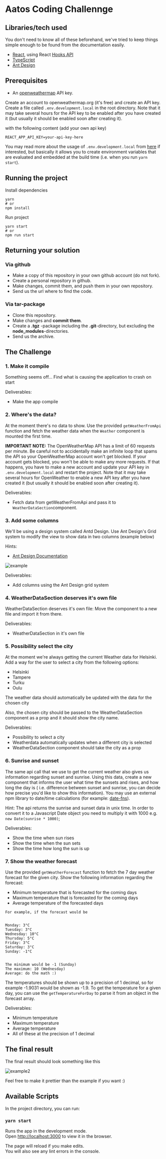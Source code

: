 # Aatos Coding Challennge

## Libraries/tech used

You don't need to know all of these beforehand, we've tried to keep things simple enough to be found from the documentation easily.

- [React](https://reactjs.org/), using React [Hooks API](https://reactjs.org/docs/hooks-intro.html)
- [TypeScript](https://www.typescriptlang.org/docs/)
- [Ant Design](https://ant.design/components/overview/)

## Prerequisites

* An [openweathermap](http://openweathermap.org/) API key.

Create an account to openweathermap.org (it's free) and create an API key. Create a file called `.env.development.local` in the root directory. Note that it may take several hours for the API key to be enabled after you have created it (but usually it should be enabled soon after creating it).

with the following content (add your own api key)

```
REACT_APP_API_KEY=your-api-key-here
```

You may read more about the usage of `.env.development.local` from [here](https://create-react-app.dev/docs/adding-custom-environment-variables/) if interested, but basically it allows you to create environment variables that are evaluated and embedded at the build time (i.e. when you run `yarn start`).

## Running the project

Install dependencies
```
yarn
# or 
npm install
```
Run project
```
yarn start
# or
npm run start
```

## Returning your solution

### Via github

* Make a copy of this repository in your own github account (do not fork).
* Create a personal repository in github.
* Make changes, commit them, and push them in your own repository.
* Send us the url where to find the code.

### Via tar-package

* Clone this repository.
* Make changes and **commit them**.
* Create a **.tgz** -package including the **.git**-directory, but excluding the **node_modules**-directories.
* Send us the archive.


## The Challenge

### 1. Make it compile

Something seems off... Find what is causing the application to crash on start

Deliverables:
* Make the app compile

### 2. Where's the data?

At the moment there's no data to show. Use the provided `getWeatherFromApi` function and fetch the weather data when the `Weather` component is mounted the first time.

**IMPORTANT NOTE:** The OpenWeatherMap API has a limit of 60 requests per minute. Be careful not to accidentally make an infinite loop that spams the API so your OpenWeatherMap account won't get blocked. If your account gets blocked, you won't be able to make any more requests. If that happens, you have to make a new account and update your API key in `.env.development.local` and restart the project. Note that it may take several hours for OpenWeather to enable a new API key after you have created it (but usually it should be enabled soon after creating it).

Deliverables:
* Fetch data from getWeatherFromApi and pass it to `WeatherDataSection`component.

### 3. Add some columns

We'll be using a design system called Antd Design. Use Ant Design's Grid system to modify the view to show data in two columns (example below)

Hints:
* [Ant Design Documentation](https://ant.design/components/overview/)

![example](example.png "Example")

Deliverables:
* Add columns using the Ant Design grid system

### 4. WeatherDataSection deserves it's own file

WeatherDataSection deserves it's own file: Move the component to a new file and import it from there.

Deliverables:
* WeatherDataSection in it's own file

### 5. Possibility select the city

At the moment we're always getting the current Weather data for Helsinki. Add a way for the user to select a city from the following options:

* Helsinki
* Tampere
* Turku
* Oulu

The weather data should automatically be updated with the data for the chosen city

Also, the chosen city should be passed to the WeatherDataSection component as a prop and it should show the city name.

Deliverables:
* Possibility to select a city
* Weatherdata automatically updates when a different city is selected
* WeatherDataSection component should take the city as a prop

### 6. Sunrise and sunset

The same api call that we use to get the current weather also gives us information regarding sunset and sunrise. Using this data, create a new component that informs the user what time the sunsets and rises, and how long the day is ( i.e. difference between sunset and sunrise, you can decide how precise you'd like to show this information). You may use an external npm library to date/time calculations (for example: [date-fns](https://date-fns.org/)).

Hint: The api returns the sunrise and sunset data in unix time. In order to convert it to a Javascript Date object you need to multiply it with 1000 e.g. `new Date(sunrise * 1000)`;

Deliverables:
* Show the time when sun rises
* Show the time when the sun sets
* Show the time how long the sun is up

### 7. Show the weather forecast

Use the provided `getWeatherForecast` function to fetch the 7 day weather forecast for the given city. Show the following information regarding the forecast:

* Minimum temperature that is forecasted for the coming days
* Maximum temperature that is forecasted for the coming days
* Average temperature of the forecasted days


```
For example, if the forecast would be


Monday: 3°C
Tuesday: 3°C
Wednesday: 10°C
Thursday: 5°C
Friday: 3°C
Saturday: 3°C
Sunday: -1°C


The minimum would be -1 (Sunday)
The maximum: 10 (Wednesday)
Average: do the math :)
```

The temperatures should be shown up to a precision of 1 decimal, so for example -1.9031 would be shown as -1.9. To get the temperature for a given day, you can use the `getTemperatureForDay` to parse it from an object in the forecast array.

Deliverables:
* Minimum temperature
* Maximum temperature
* Average temperature
* All of these at the precision of 1 decimal

## The final result

The final result should look something like this

![example2](example2.png "Example2")

Feel free to make it prettier than the example if you want :)

## Available Scripts

In the project directory, you can run:

### `yarn start`

Runs the app in the development mode.\
Open [http://localhost:3000](http://localhost:3000) to view it in the browser.

The page will reload if you make edits.\
You will also see any lint errors in the console.
